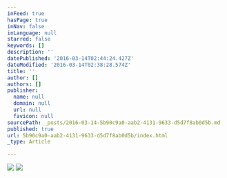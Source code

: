 ```yaml
---
inFeed: true
hasPage: true
inNav: false
inLanguage: null
starred: false
keywords: []
description: ''
datePublished: '2016-03-14T02:44:24.427Z'
dateModified: '2016-03-14T02:38:28.574Z'
title: ''
author: []
authors: []
publisher:
  name: null
  domain: null
  url: null
  favicon: null
sourcePath: _posts/2016-03-14-5b90c9a0-aab2-4131-9633-d5d7f8ab0d5b.md
published: true
url: 5b90c9a0-aab2-4131-9633-d5d7f8ab0d5b/index.html
_type: Article

---
```

![](https://the-grid-user-content.s3-us-west-2.amazonaws.com/d12dc9e6-bbca-4472-b0a8-10ad3f0fcd5a.jpg)
![](https://the-grid-user-content.s3-us-west-2.amazonaws.com/62771fbe-d7a9-4c6b-b88f-672b1ba04114.jpg)